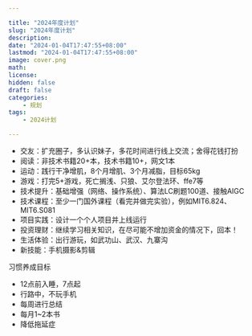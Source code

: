 ```yaml
---

title: "2024年度计划"
slug: "2024年度计划"
description:
date: "2024-01-04T17:47:55+08:00"
lastmod: "2024-01-04T17:47:55+08:00"
image: cover.png
math:
license:
hidden: false
draft: false
categories: 
    - 规划
tags: 
    - 2024计划

---
```



- 交友：扩充圈子，多认识妹子，多花时间进行线上交流；舍得花钱打扮
- 阅读：非技术书籍20+本，技术书籍10+，网文1本
- 运动：践行干净增肌，8个月增肌、3个月减脂，目标65kg
- 游戏：打完5+游戏，死亡搁浅、只狼、艾尔登法环、ffe7等
- 技术提升：基础增强（网络、操作系统）、算法LC刷题100道、接触AIGC
- 技术课程：至少一门国外课程（看完并做完实验），例如MIT6.824、MIT6.S081
- 项目实践：设计一个个人项目并上线运行
- 投资理财：继续学习相关知识，在尽可能不增加资金的情况下，回本！
- 生活体验：出行游玩，如武功山、武汉、九寨沟
- 新技能：手机摄影&剪辑

习惯养成目标

- 12点前入睡，7点起
- 行路中，不玩手机
- 每周进行总结
- 每月1~2本书
- 降低拖延症


